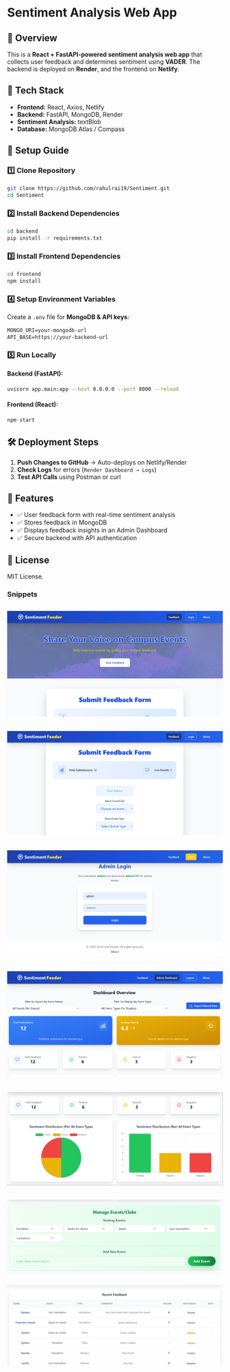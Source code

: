 # Sentiment Analysis Web App

## 📌 Overview
This is a **React + FastAPI-powered sentiment analysis web app** that collects user feedback and determines sentiment using **VADER**. The backend is deployed on **Render**, and the frontend on **Netlify**.

## 🚀 Tech Stack
- **Frontend:** React, Axios, Netlify
- **Backend:** FastAPI, MongoDB, Render
- **Sentiment Analysis:** textBlob
- **Database:** MongoDB Atlas / Compass

## 🔧 Setup Guide
### 1️⃣ Clone Repository
```bash
git clone https://github.com/rahulrai19/Sentiment.git
cd Sentiment
```

### 2️⃣ Install Backend Dependencies
```bash
cd backend
pip install -r requirements.txt
```

### 3️⃣ Install Frontend Dependencies
```bash
cd frontend
npm install
```

### 4️⃣ Setup Environment Variables
Create a `.env` file for **MongoDB & API keys**:
```env
MONGO_URI=your-mongodb-url
API_BASE=https://your-backend-url
```

### 5️⃣ Run Locally
#### Backend (FastAPI):
```bash
uvicorn app.main:app --host 0.0.0.0 --port 8000 --reload
```
#### Frontend (React):
```bash
npm start
```

## 🛠 Deployment Steps
1. **Push Changes to GitHub** → Auto-deploys on Netlify/Render
2. **Check Logs** for errors (`Render Dashboard → Logs`)
3. **Test API Calls** using Postman or curl

## 📌 Features
- ✅ User feedback form with real-time sentiment analysis
- ✅ Stores feedback in MongoDB
- ✅ Displays feedback insights in an Admin Dashboard
- ✅ Secure backend with API authentication

## 📜 License
MIT License.

### Snippets 

![Project Screenshot](images/ss1.png)
-----------------------------------------------------------------------------------
![Project Screenshot](images/ss2.png)
-----------------------------------------------------------------------------------
![Project Screenshot](images/ss3.png)
-----------------------------------------------------------------------------------
![Project Screenshot](images/ss4.png)
-----------------------------------------------------------------------------------
![Project Screenshot](images/ss5.png)
-----------------------------------------------------------------------------------

![Project Screenshot](images/ss6.png)
-----------------------------------------------------------------------------------
![Project Screenshot](images/ss7.png)
